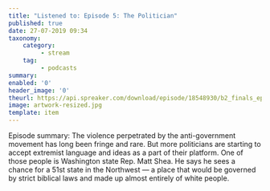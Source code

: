 ```yaml
---
title: "Listened to: Episode 5: The Politician"
published: true
date: 27-07-2019 09:34
taxonomy:
    category:
         - stream
    tag:
         - podcasts
summary:
enabled: '0'
header_image: '0'
theurl: https://api.spreaker.com/download/episode/18548930/b2_finals_ep5.mp3
image: artwork-resized.jpg
template: item
---
```

 
Episode summary: The violence perpetrated by the anti-government movement has long been fringe and rare. But more politicians are starting to accept extremist language and ideas as a part of their platform. One of those people is Washington state Rep. Matt Shea. He says he sees a chance for a 51st state in the Northwest — a place that would be governed by strict biblical laws and made up almost entirely of white people.
